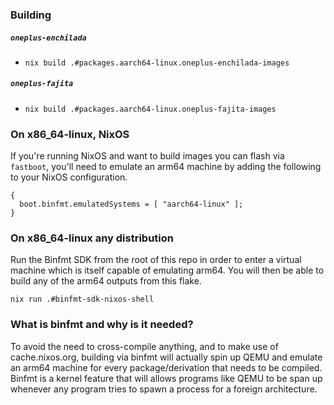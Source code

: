 ### Building

##### `oneplus-enchilada`

- `nix build .#packages.aarch64-linux.oneplus-enchilada-images`

##### `oneplus-fajita`

- `nix build .#packages.aarch64-linux.oneplus-fajita-images`

### On x86_64-linux, NixOS
If you're running NixOS and want to build images you can flash via `fastboot`,
you'll need to emulate an arm64 machine by adding the following to your NixOS
configuration.

```
{
  boot.binfmt.emulatedSystems = [ "aarch64-linux" ];
}
```

### On x86_64-linux any distribution

Run the Binfmt SDK from the root of this repo in order to enter a virtual machine which
is itself capable of emulating arm64. You will then be able to build any of the arm64 outputs from this flake.

`nix run .#binfmt-sdk-nixos-shell`

### What is binfmt and why is it needed?

To avoid the need to cross-compile anything, and to make use of
cache.nixos.org, building via binfmt will actually spin up QEMU and emulate an
arm64 machine for every package/derivation that needs to be compiled. Binfmt is
a kernel feature that will allows programs like QEMU to be span up whenever any
program tries to spawn a process for a foreign architecture.

